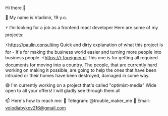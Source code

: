 Hi there 👋

🌱 My name is Vladimir, 19 y.o.

⚡ I’m looking for a job as a frontend react developer
Here are some of my projects:

  ⚡https://paulin.consulting
    Quick and dirty explanation of what this project is for - 
      It's for making the business world easier and turning more people into business people.
  ⚡https://i-foreigner.pl
    This one is for getting all required documents for moving into a country.
    The people, that are currently hard working on making it possible, are going to help the ones that have been intruded
    or their homes have been destroyed, damaged in some way.
  
😄 I'm currently working on a project that's called "optimist-media"
  Wide open to all your offers!
  I will gladly see through them all

📫 Here's how to reach me:
  💬 Telegram: @trouble_maker_me
  🤔 Email: volodiabykov216@gmail.com
